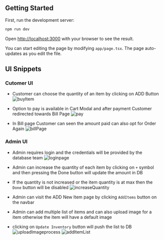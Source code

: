 ## Getting Started

First, run the development server:

```bash
npm run dev
```

Open [http://localhost:3000](http://localhost:3000) with your browser to see the result.

You can start editing the page by modifying `app/page.tsx`. The page auto-updates as you edit the file.

## UI Snippets 

### Cutomer UI

- Customer can choose the quantity of an item by clicking on ADD Button
![buyItem](https://github.com/user-attachments/assets/6247ce45-fcf8-45dc-a304-a1e6c82488bc)

- Option to pay is available in Cart Modal and after payment Customer redirected towards Bill Page
![pay](https://github.com/user-attachments/assets/f0001ef7-e3e6-4ccf-b289-9707e2681fa4)

- In Bill page Customer can seen the amount paid can also opt for Order Again
![billPage](https://github.com/user-attachments/assets/547664fe-259a-4b12-94ba-cf114317ea95)

### Admin UI

- Admin requires login and the credentials will be provided by the database team
![loginpage](https://github.com/user-attachments/assets/d28a840d-8efc-4235-922f-3c420f04f5da)

- Admin can increase the quantity of each item by clicking on  ```+``` symbol and then pressing the Done button will update the amount in DB
- If the quantity is not increased or the item quantity is at max then the ```Done``` button will be disabled 
![increaseQuantity](https://github.com/user-attachments/assets/a322a364-1fa8-4eda-8325-a46a5a140457)

- Admin can visit the ADD New Item page by clicking ```AddItems``` button on the navbar
- Admin can add multiple list of items and can also upload image for a item otherwise the item will have a default image
- clicking on ```Update Inventory``` button will push the list to DB 
![uploadImageprocess](https://github.com/user-attachments/assets/ece07acf-bf1a-4979-bc44-bbd981e86b0f)
![addItemList](https://github.com/user-attachments/assets/f06b730c-7fc5-4ffd-b403-ff150efe0558)






